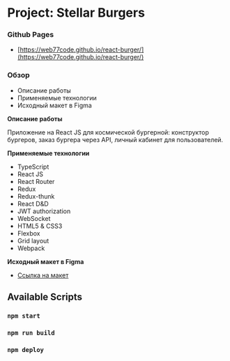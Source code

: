 # Project: Stellar Burgers

### Github Pages

- [https://web77code.github.io/react-burger/](https://web77code.github.io/react-burger/)

### Обзор

- Описание работы
- Применяемые технологии
- Исходный макет в Figma

**Описание работы**

Приложение на React JS для космической бургерной: конструктор бургеров, заказ бургера через API, личный кабинет для пользователей. 

**Применяемые технологии**

- TypeScript
- React JS
- React Router
- Redux
- Redux-thunk
- React D&D
- JWT authorization
- WebSocket
- HTML5 & CSS3
- Flexbox
- Grid layout
- Webpack

**Исходный макет в Figma**

- [Ссылка на макет](https://www.figma.com/file/ocw9a6hNGeAejl4F3G9fp8/React-_-%D0%9F%D1%80%D0%BE%D0%B5%D0%BA%D1%82%D0%BD%D1%8B%D0%B5-%D0%B7%D0%B0%D0%B4%D0%B0%D1%87%D0%B8-(3-%D0%BC%D0%B5%D1%81%D1%8F%D1%86%D0%B0)_external_link?node-id=2%3A1)

## Available Scripts

### `npm start`
### `npm run build`
### `npm deploy`

